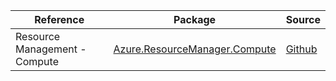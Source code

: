 | Reference | Package | Source |
|---|---|---|
|Resource Management - Compute|[Azure.ResourceManager.Compute](https://www.nuget.org/packages/Azure.ResourceManager.Compute)|[Github](https://github.com/Azure/azure-sdk-for-net/blob/main/sdk/compute/Azure.ResourceManager.Compute)|
